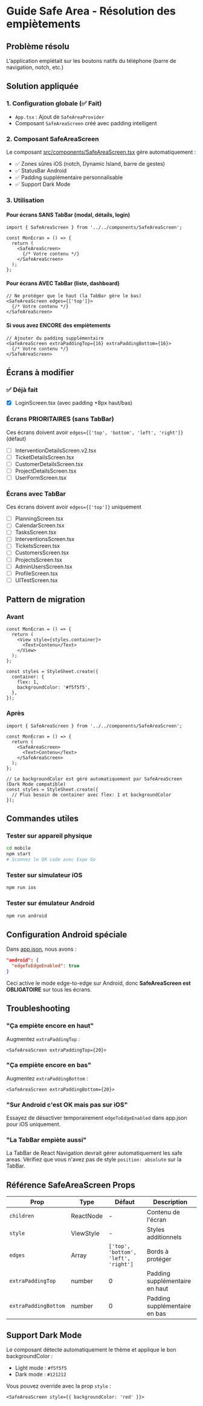 # Guide Safe Area - Résolution des empiètements

## Problème résolu
L'application empiétait sur les boutons natifs du téléphone (barre de navigation, notch, etc.)

## Solution appliquée

### 1. Configuration globale (✅ Fait)
- `App.tsx` : Ajout de `SafeAreaProvider`
- Composant `SafeAreaScreen` créé avec padding intelligent

### 2. Composant SafeAreaScreen

Le composant [src/components/SafeAreaScreen.tsx](src/components/SafeAreaScreen.tsx) gère automatiquement :
- ✅ Zones sûres iOS (notch, Dynamic Island, barre de gestes)
- ✅ StatusBar Android
- ✅ Padding supplémentaire personnalisable
- ✅ Support Dark Mode

### 3. Utilisation

#### Pour écrans SANS TabBar (modal, détails, login)
```tsx
import { SafeAreaScreen } from '../../components/SafeAreaScreen';

const MonEcran = () => {
  return (
    <SafeAreaScreen>
      {/* Votre contenu */}
    </SafeAreaScreen>
  );
};
```

#### Pour écrans AVEC TabBar (liste, dashboard)
```tsx
// Ne protéger que le haut (la TabBar gère le bas)
<SafeAreaScreen edges={['top']}>
  {/* Votre contenu */}
</SafeAreaScreen>
```

#### Si vous avez ENCORE des empiètements
```tsx
// Ajouter du padding supplémentaire
<SafeAreaScreen extraPaddingTop={16} extraPaddingBottom={16}>
  {/* Votre contenu */}
</SafeAreaScreen>
```

## Écrans à modifier

### ✅ Déjà fait
- [x] LoginScreen.tsx (avec padding +8px haut/bas)

### Écrans PRIORITAIRES (sans TabBar)
Ces écrans doivent avoir `edges={['top', 'bottom', 'left', 'right']}` (défaut)

- [ ] InterventionDetailsScreen.v2.tsx
- [ ] TicketDetailsScreen.tsx
- [ ] CustomerDetailsScreen.tsx
- [ ] ProjectDetailsScreen.tsx
- [ ] UserFormScreen.tsx

### Écrans avec TabBar
Ces écrans doivent avoir `edges={['top']}` uniquement

- [ ] PlanningScreen.tsx
- [ ] CalendarScreen.tsx
- [ ] TasksScreen.tsx
- [ ] InterventionsScreen.tsx
- [ ] TicketsScreen.tsx
- [ ] CustomersScreen.tsx
- [ ] ProjectsScreen.tsx
- [ ] AdminUsersScreen.tsx
- [ ] ProfileScreen.tsx
- [ ] UITestScreen.tsx

## Pattern de migration

### Avant
```tsx
const MonEcran = () => {
  return (
    <View style={styles.container}>
      <Text>Contenu</Text>
    </View>
  );
};

const styles = StyleSheet.create({
  container: {
    flex: 1,
    backgroundColor: '#f5f5f5',
  },
});
```

### Après
```tsx
import { SafeAreaScreen } from '../../components/SafeAreaScreen';

const MonEcran = () => {
  return (
    <SafeAreaScreen>
      <Text>Contenu</Text>
    </SafeAreaScreen>
  );
};

// Le backgroundColor est géré automatiquement par SafeAreaScreen (Dark Mode compatible)
const styles = StyleSheet.create({
  // Plus besoin de container avec flex: 1 et backgroundColor
});
```

## Commandes utiles

### Tester sur appareil physique
```bash
cd mobile
npm start
# Scannez le QR code avec Expo Go
```

### Tester sur simulateur iOS
```bash
npm run ios
```

### Tester sur émulateur Android
```bash
npm run android
```

## Configuration Android spéciale

Dans [app.json](app.json), nous avons :
```json
"android": {
  "edgeToEdgeEnabled": true
}
```

Ceci active le mode edge-to-edge sur Android, donc **SafeAreaScreen est OBLIGATOIRE** sur tous les écrans.

## Troubleshooting

### "Ça empiète encore en haut"
Augmentez `extraPaddingTop` :
```tsx
<SafeAreaScreen extraPaddingTop={20}>
```

### "Ça empiète encore en bas"
Augmentez `extraPaddingBottom` :
```tsx
<SafeAreaScreen extraPaddingBottom={20}>
```

### "Sur Android c'est OK mais pas sur iOS"
Essayez de désactiver temporairement `edgeToEdgeEnabled` dans app.json pour iOS uniquement.

### "La TabBar empiète aussi"
La TabBar de React Navigation devrait gérer automatiquement les safe areas. Vérifiez que vous n'avez pas de style `position: absolute` sur la TabBar.

## Référence SafeAreaScreen Props

| Prop | Type | Défaut | Description |
|------|------|--------|-------------|
| `children` | ReactNode | - | Contenu de l'écran |
| `style` | ViewStyle | - | Styles additionnels |
| `edges` | Array | `['top', 'bottom', 'left', 'right']` | Bords à protéger |
| `extraPaddingTop` | number | 0 | Padding supplémentaire en haut |
| `extraPaddingBottom` | number | 0 | Padding supplémentaire en bas |

## Support Dark Mode

Le composant détecte automatiquement le thème et applique le bon backgroundColor :
- Light mode : `#f5f5f5`
- Dark mode : `#121212`

Vous pouvez override avec la prop `style` :
```tsx
<SafeAreaScreen style={{ backgroundColor: 'red' }}>
```
